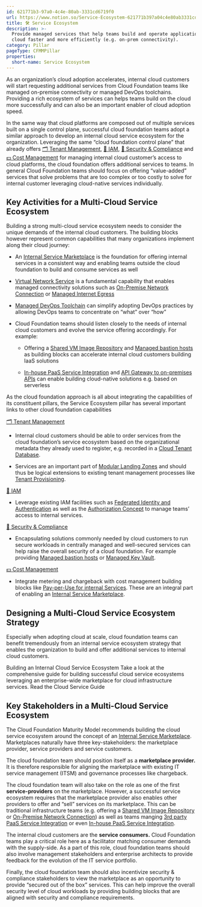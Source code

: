 ```yaml
---
id: 621771b3-97a0-4c4e-80ab-3331cd6719f0
url: https://www.notion.so/Service-Ecosystem-621771b397a04c4e80ab3331cd6719f0
title: 🛠 Service Ecosystem
description: >-
  Provide managed services that help teams build and operate application on the
  cloud faster and more efficiently (e.g. on-prem connectivity).
category: Pillar
pageType: CFMMPillar
properties:
  short-name: Service Ecosystem
---
```


As an organization’s cloud adoption accelerates, internal cloud customers will start requesting additional services from Cloud Foundation teams like managed on-premise connectivity or managed DevOps toolchains. Providing a rich ecosystem of services can helps teams build on the cloud more successfully and can also be an important enabler of cloud adoption speed.

In the same way that cloud platforms are composed out of multiple services built on a single control plane, successful cloud foundation teams adopt a similar approach to develop an internal cloud service ecosystem for the organization. Leveraging the same “cloud foundation control plane” that already offers [🗂 Tenant Management](../tenant-management/readme.md), [🔐 IAM](../iam/readme.md), [🔖 Security & Compliance](../security-and-compliance/readme.md) and [💵 Cost Management](../cost-management/readme.md) for managing internal cloud customer’s access to cloud platforms, the cloud foundation offers additional services to teams. In general Cloud Foundation teams should focus on offering “value-added” services that solve problems that are too complex or too costly to solve for internal customer leveraging cloud-native services individually. 

## Key Activities for a Multi-Cloud Service Ecosystem

Building a strong multi-cloud service ecosystem needs to consider the unique demands of the internal cloud customers. The building blocks however represent common capabilities that many organizations implement along their cloud journey:

- An [Internal Service Marketplace](./internal-service-marketplace.md) is the foundation for offering internal services in a consistent way and enabling teams outside the cloud foundation to build and consume services as well

- [Virtual Network Service](./virtual-network-service.md) is a fundamental capability that enables managed connectivity solutions such as [On-Premise Network Connection](./on-premise-network-connection.md) or [Managed Internet Egress](./managed-internet-egress.md) 

- [Managed DevOps Toolchain](./managed-devops-toolchain.md) can simplify adopting DevOps practices by allowing DevOps teams to concentrate on “what” over “how”

- Cloud Foundation teams should listen closely to the needs of internal cloud customers and evolve the service offering accordingly. For example:

    - Offering a [Shared VM Image Repository](./shared-vm-image-repository.md) and [Managed bastion hosts](./managed-bastion-hosts.md) as building blocks can accelerate internal cloud customers building IaaS solutions

    - [In-house PaaS Service Integration](./in-house-paas-service-integration.md) and [API Gateway to on-premises APIs](./api-gateway-to-on-premises-apis.md) can enable building cloud-native solutions e.g. based on serverless

As the cloud foundation approach is all about integrating the capabilities of its constituent pillars, the Service Ecosystem pillar has several important links to other cloud foundation capabilities

[🗂 Tenant Management](../tenant-management/readme.md) 

- Internal cloud customers should be able to order services from the cloud foundation’s service ecosystem based on the organizational metadata they already used to register, e.g. recorded in a [Cloud Tenant Database](../tenant-management/cloud-tenant-database.md). 

- Services are an important part of [Modular Landing Zones](../tenant-management/modular-landing-zones.md) and should thus be logical extensions to existing tenant management processes like [Tenant Provisioning](../tenant-management/tenant-provisioning.md). 

[🔐 IAM](../iam/readme.md) 

- Leverage existing IAM facilities such as [Federated Identity and Authentication](../iam/federated-identity-and-authentication.md) as well as the [Authorization Concept](../iam/authorization-concept.md) to manage teams’ access to internal services.

[🔖 Security & Compliance](../security-and-compliance/readme.md) 

- Encapsulating solutions commonly needed by cloud customers to run secure workloads in centrally managed and well-secured services can help raise the overall security of a cloud foundation. For example providing [Managed bastion hosts](./managed-bastion-hosts.md) or [Managed Key Vault](./managed-key-vault.md). 

[💵 Cost Management](../cost-management/readme.md) 

- Integrate metering and chargeback with cost management building blocks like [Pay-per-Use for internal Services](../cost-management/pay-per-use-for-internal-services.md). These are an integral part of enabling an [Internal Service Marketplace](./internal-service-marketplace.md).

## Designing a Multi-Cloud Service Ecosystem Strategy

Especially when adopting cloud at scale, cloud foundation teams can benefit tremendously from an internal service ecosystem strategy that enables the organization to build and offer additional services to internal cloud customers.

<!--notion-markdown-cms:raw-->
<CallToAction>
  <CtaHeader>Building an Internal Cloud Service Ecosystem</CtaHeader>
  <CtaText>Take a look at the comprehensive guide for building successful cloud service ecosystems leveraging an enterprise-wide marketplace for cloud infrastructure services.</CtaText>
  <CtaButton class="btn-primary" url="https://www.meshcloud.io/2020/10/15/cloud-infrastructure-services-enterprise-wide-distribution-via-a-marketplace/">Read the Cloud Service Guide</CtaButton>
</CallToAction>

## Key Stakeholders in a Multi-Cloud Service Ecosystem

The Cloud Foundation Maturity Model recommends building the cloud service ecosystem around the concept of an [Internal Service Marketplace](./internal-service-marketplace.md). Marketplaces naturally have three key-stakeholders: the marketplace provider, service providers and service customers.

The cloud foundation team should position itself as a **marketplace provider.** It is therefore responsible for aligning the marketplace with existing IT service management (ITSM) and governance processes like chargeback.

The cloud foundation team will also take on the role as one of the first **service-providers** on the marketplace. However, a successful service ecosystem requires that the marketplace provider also enables other providers to offer and “sell” services on its marketplace. This can be traditional infrastructure teams (e.g. offering a [Shared VM Image Repository](./shared-vm-image-repository.md) or [On-Premise Network Connection](./on-premise-network-connection.md)) as well as teams manging [3rd party PaaS Service Integration](./3rd-party-paas-service-integration.md) or even [In-house PaaS Service Integration](./in-house-paas-service-integration.md).

The internal cloud customers are the **service consumers.** Cloud Foundation teams play a critical role here as a facilitator matching consumer demands with the supply-side. As a part of this role, cloud foundation teams should also involve management stakeholders and enterprise architects to provide feedback for the evolution of the IT service portfolio.

Finally, the cloud foundation team should also incentivize security & compliance stakeholders to view the marketplace as an opportunity to provide “secured out of the box” services. This can help improve the overall security level of cloud workloads by providing building blocks that are aligned with security and compliance requirements.

